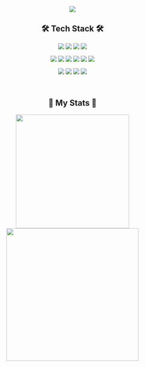 <p align="center"><img src="https://capsule-render.vercel.app/api?type=venom&text=Welcome%20to%20Koneweekk&fontSize=60"></p>

<h2 align="center">🛠 Tech Stack 🛠</h2>
<p align="center">
  <a href="" target="_blank"><img src="https://img.shields.io/badge/Javascript-F7DF1E?style=flat-square&logo=javascript&logoColor=FFFFFF"/></a>
  <a href="" target="_blank"><img src="https://img.shields.io/badge/Typescript-3178C6?style=flat-square&logo=typescript&logoColor=FFFFFF"/></a>
  <a href="" target="_blank"><img src="https://img.shields.io/badge/Python-3776AB?style=flat-square&logo=python&logoColor=FFFFFF"/></a>
  <a href="" target="_blank"><img src="https://img.shields.io/badge/Dart-0175C2?style=flat-square&logo=dart&logoColor=FFFFFF"/></a>
</p>
<p align="center">
  <a href="" target="_blank"><img src="https://img.shields.io/badge/Html-E34F26?style=flat-square&logo=html5&logoColor=FFFFFF"/></a>
  <a href="" target="_blank"><img src="https://img.shields.io/badge/Css-1572B6?style=flat-square&logo=css3&logoColor=FFFFFF"/></a>
  <a href="" target="_blank"><img src="https://img.shields.io/badge/React-61DAFB?style=flat-square&logo=react&logoColor=FFFFFF"/></a>
  <a href="" target="_blank"><img src="https://img.shields.io/badge/ReactNative-61DAFB?style=flat-square&logo=react&logoColor=FFFFFF"/></a>
  <a href="" target="_blank"><img src="https://img.shields.io/badge/Vue-4FC08D?style=flat-square&logo=vuedotjs&logoColor=FFFFFF"/></a>
  <a href="" target="_blank"><img src="https://img.shields.io/badge/Flutter-02569B?style=flat-square&logo=flutter&logoColor=FFFFFF"/></a>
</p>
<p align="center">
  <a href="" target="_blank"><img src="https://img.shields.io/badge/Git-F05032?style=flat-square&logo=git&logoColor=FFFFFF"/></a>
  <a href="" target="_blank"><img src="https://img.shields.io/badge/Jira-0052CC?style=flat-square&logo=jira&logoColor=FFFFFF"/></a>
  <a href="" target="_blank"><img src="https://img.shields.io/badge/Notion-000000?style=flat-square&logo=notion&logoColor=FFFFFF"/></a>
  <a href="" target="_blank"><img src="https://img.shields.io/badge/Django-092E20?style=flat-square&logo=django&logoColor=FFFFFF"/></a>
</p>
<br>

<h2 align="center">💯 My Stats 💯</h2>
<p align="center">
  <img src="http://mazassumnida.wtf/api/generate_badge?boj=rlagkswn37" width=300>
  <img src="https://github-readme-stats.vercel.app/api?username=Koneweekk&show_icons=true&theme=material-palenight" width=350>
</p>


